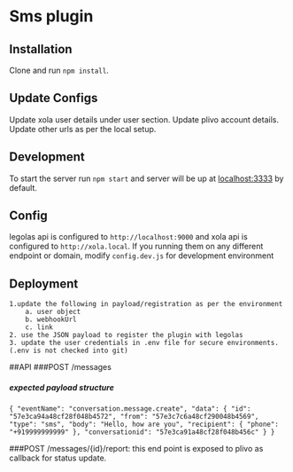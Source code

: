 # Sms plugin      

## Installation

Clone and run `npm install`. 

## Update Configs
Update xola user details under user section.
Update plivo account details.
Update other urls as per the local setup.
 
## Development

To start the server run `npm start` and server will be up at [localhost:3333](http://localhost:3333) by default.

## Config

legolas api is configured to `http://localhost:9000` and xola api is configured to `http://xola.local`. If you running them on any different endpoint or domain, modify `config.dev.js` for development environment

## Deployment
    1.update the following in payload/registration as per the environment
        a. user object
        b. webhookUrl
        c. link
    2. use the JSON payload to register the plugin with legolas
    3. update the user credentials in .env file for secure environments.(.env is not checked into git)
     
##API
###POST /messages
##### expected payload structure
`{
    "eventName": "conversation.message.create",
     "data": {
         "id": "57e3ca94a48cf28f048b4572",
         "from": "57e3c7c6a48cf290048b4569",
         "type": "sms",
         "body": "Hello, how are you",
         "recipient": {
             "phone": "+919999999999"
         },
         "conversationid": "57e3ca91a48cf28f048b456c"
     }
 }`
 
###POST /messages/{id}/report: this end point is exposed to plivo as callback for status update.